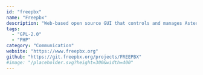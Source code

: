 ```yaml
---
id: "freepbx"
name: "Freepbx"
description: "Web-based open source GUI that controls and manages Asterisk."
tags:
  - "GPL-2.0"
  - "PHP"
category: "Communication"
website: "https://www.freepbx.org"
github: "https://git.freepbx.org/projects/FREEPBX"
#image: "/placeholder.svg?height=300&width=400"
---
```


